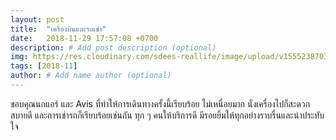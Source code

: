 ```yaml
---
layout: post
title:  "เครื่องบินและรถเช่า"
date:   2018-11-29 17:57:08 +0700
description: # Add post description (optional)
img: https://res.cloudinary.com/sdees-reallife/image/upload/v1555238703/20181203_175911-COLLAGE.jpg # Add image post (optional)
tags: [2018-11]
author: # Add name author (optional)
---
```

ขอบคุณนกแอร์ และ Avis ที่ทำให้การเดินทางครั้งนี้เรียบร้อย ไม่เหนื่อยมาก นั่งเครื่องไปก็สะดวกสบายดี และการเช่ารถก็เรียบร้อยเช่นกัน ทุก ๆ คนให้บริการดี มีรอยยิ้มให้ทุกอย่างราบรื่นและน่าประทับใจ
